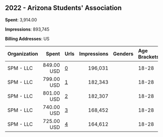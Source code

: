 ## 2022 - Arizona Students' Association 
**Spent**: 3,914.00

**Impressions**: 893,745

**Billing Addresses**: US

|Organization|Spent|Urls|Impressions|Genders|Age Brackets|Country Codes|
|:---|---:|:---|---:|:---|:---|:---|
|SPM - LLC|849.00 USD|[0](https://www.snap.com/political-ads/asset/ecdc110f291ee40d3c2be5fc96ec8ef93ccc7979d2b76cff5e7fd13a47b9b8c4?mediaType=png)|196,031||18-28|united states|
|SPM - LLC|799.00 USD|[1](https://www.snap.com/political-ads/asset/76d421332b410f5021045f37c47ce08bdd6664897f219f720b0ea0b13b82ac24?mediaType=png)|182,343||18-28|united states|
|SPM - LLC|801.00 USD|[2](https://www.snap.com/political-ads/asset/c0687c5cf0901fd0d818478cf20bf4ecd37712335cd723d0ebb87fd78484e4a1?mediaType=png)|182,307||18-28|united states|
|SPM - LLC|740.00 USD|[3](https://www.snap.com/political-ads/asset/dd9ad17beba7d8d7da289cd2475087b264f0b0b0e1d6e33afe1efc8c60697957?mediaType=png)|168,452||18-28|united states|
|SPM - LLC|725.00 USD|[4](https://www.snap.com/political-ads/asset/ce453669aeec77df382c983e474491c7b07eb2f6fcaf6902f7fa7e338e88f29b?mediaType=mp4)|164,612||18-28|united states|
